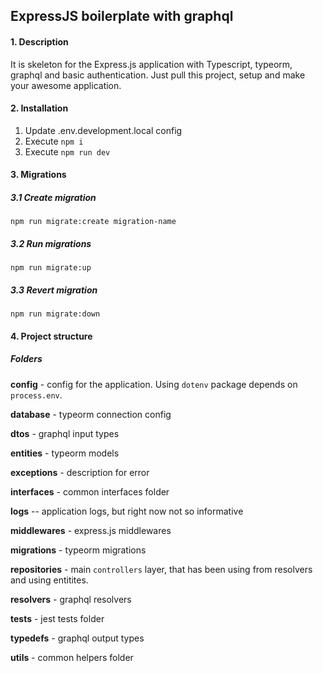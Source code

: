 ## ExpressJS boilerplate with graphql

#### 1. Description

It is skeleton for the Express.js application with Typescript, typeorm, graphql and basic authentication. Just pull this project, setup and make your awesome application.

#### 2. Installation

1. Update .env.development.local config
2. Execute `npm i`
3. Execute `npm run dev`

#### 3. Migrations

##### 3.1 Create migration

```
npm run migrate:create migration-name
```

##### 3.2 Run migrations

```
npm run migrate:up
```
  
##### 3.3 Revert migration

```
npm run migrate:down
```

#### 4. Project structure

##### Folders
**config** - config for the application. Using `dotenv` package depends on `process.env`.

**database** - typeorm connection config

**dtos** - graphql input types

**entities** - typeorm models

**exceptions** - description for error

**interfaces** - common interfaces folder

**logs** -- application logs, but right now not so informative

**middlewares** - express.js middlewares

**migrations** - typeorm migrations

**repositories** - main `controllers` layer, that has been using from resolvers and using entitites.

**resolvers** - graphql resolvers

**tests** - jest tests folder

**typedefs** - graphql output types

**utils** - common helpers folder
